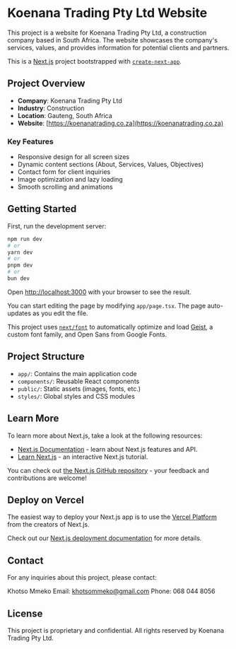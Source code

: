# Koenana Trading Pty Ltd Website

This project is a website for Koenana Trading Pty Ltd, a construction company
based in South Africa. The website showcases the company's services, values, and
provides information for potential clients and partners.

This is a [Next.js](https://nextjs.org) project bootstrapped with
[`create-next-app`](https://nextjs.org/docs/app/api-reference/cli/create-next-app).

## Project Overview

- **Company**: Koenana Trading Pty Ltd
- **Industry**: Construction
- **Location**: Gauteng, South Africa
- **Website**: [https://koenanatrading.co.za](https://koenanatrading.co.za)

### Key Features

- Responsive design for all screen sizes
- Dynamic content sections (About, Services, Values, Objectives)
- Contact form for client inquiries
- Image optimization and lazy loading
- Smooth scrolling and animations

## Getting Started

First, run the development server:

```bash
npm run dev
# or
yarn dev
# or
pnpm dev
# or
bun dev
```

Open [http://localhost:3000](http://localhost:3000) with your browser to see the
result.

You can start editing the page by modifying `app/page.tsx`. The page
auto-updates as you edit the file.

This project uses
[`next/font`](https://nextjs.org/docs/app/building-your-application/optimizing/fonts)
to automatically optimize and load [Geist](https://vercel.com/font), a custom
font family, and Open Sans from Google Fonts.

## Project Structure

- `app/`: Contains the main application code
- `components/`: Reusable React components
- `public/`: Static assets (images, fonts, etc.)
- `styles/`: Global styles and CSS modules

## Learn More

To learn more about Next.js, take a look at the following resources:

- [Next.js Documentation](https://nextjs.org/docs) - learn about Next.js
  features and API.
- [Learn Next.js](https://nextjs.org/learn) - an interactive Next.js tutorial.

You can check out
[the Next.js GitHub repository](https://github.com/vercel/next.js) - your
feedback and contributions are welcome!

## Deploy on Vercel

The easiest way to deploy your Next.js app is to use the
[Vercel Platform](https://vercel.com/new?utm_medium=default-template&filter=next.js&utm_source=create-next-app&utm_campaign=create-next-app-readme)
from the creators of Next.js.

Check out our
[Next.js deployment documentation](https://nextjs.org/docs/app/building-your-application/deploying)
for more details.

## Contact

For any inquiries about this project, please contact:

Khotso Mmeko Email: khotsommeko@gmail.com Phone: 068 044 8056

## License

This project is proprietary and confidential. All rights reserved by Koenana
Trading Pty Ltd.

